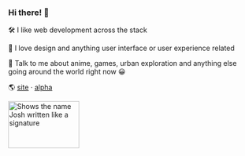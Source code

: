 ### Hi there! 👋

<!--
**sxppro/sxppro** is a ✨ _special_ ✨ repository because its `README.md` (this file) appears on your GitHub profile.

Here are some ideas to get you started:

- 🔭 I’m currently working on ...
- 🌱 I’m currently learning ...
- 👯 I’m looking to collaborate on ...
- 🤔 I’m looking for help with ...
- 💬 Ask me about ...
- 📫 How to reach me: ...
- 😄 Pronouns: ...
- ⚡ Fun fact: ...
-->

🛠 I like web development across the stack

🥰 I love design and anything user interface or user experience related

💬 Talk to me about anime, games, urban exploration and anything else going around the world right now 😀

🌎 [site](https://soppro.dev) · [alpha](https://alpha.soppro.dev/)

<picture>
  <source media="(prefers-color-scheme: dark)" srcset="https://www.soppro.dev/name-dark.png">
  <source media="(prefers-color-scheme: light)" srcset="https://www.soppro.dev/name-light.png">
  <img alt="Shows the name Josh written like a signature" src="https://www.soppro.dev/name-light.png" width="144" height="96">
</picture>
